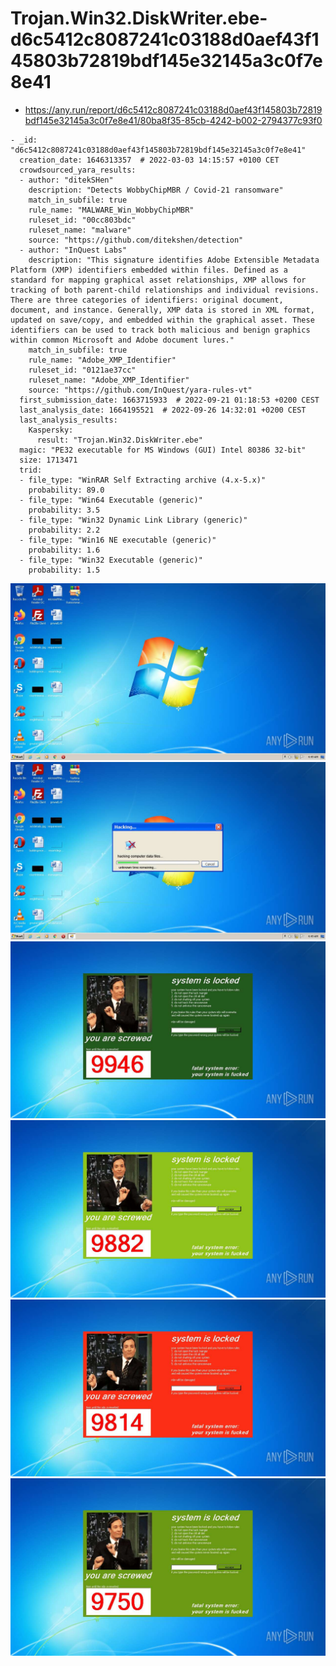 # Trojan.Win32.DiskWriter.ebe-d6c5412c8087241c03188d0aef43f145803b72819bdf145e32145a3c0f7e8e41

- https://any.run/report/d6c5412c8087241c03188d0aef43f145803b72819bdf145e32145a3c0f7e8e41/80ba8f35-85cb-4242-b002-2794377c93f0

```
- _id: "d6c5412c8087241c03188d0aef43f145803b72819bdf145e32145a3c0f7e8e41"
  creation_date: 1646313357  # 2022-03-03 14:15:57 +0100 CET
  crowdsourced_yara_results: 
  - author: "ditekSHen"
    description: "Detects WobbyChipMBR / Covid-21 ransomware"
    match_in_subfile: true
    rule_name: "MALWARE_Win_WobbyChipMBR"
    ruleset_id: "00cc803bdc"
    ruleset_name: "malware"
    source: "https://github.com/ditekshen/detection"
  - author: "InQuest Labs"
    description: "This signature identifies Adobe Extensible Metadata Platform (XMP) identifiers embedded within files. Defined as a standard for mapping graphical asset relationships, XMP allows for tracking of both parent-child relationships and individual revisions. There are three categories of identifiers: original document, document, and instance. Generally, XMP data is stored in XML format, updated on save/copy, and embedded within the graphical asset. These identifiers can be used to track both malicious and benign graphics within common Microsoft and Adobe document lures."
    match_in_subfile: true
    rule_name: "Adobe_XMP_Identifier"
    ruleset_id: "0121ae37cc"
    ruleset_name: "Adobe_XMP_Identifier"
    source: "https://github.com/InQuest/yara-rules-vt"
  first_submission_date: 1663715933  # 2022-09-21 01:18:53 +0200 CEST
  last_analysis_date: 1664195521  # 2022-09-26 14:32:01 +0200 CEST
  last_analysis_results: 
    Kaspersky: 
      result: "Trojan.Win32.DiskWriter.ebe"
  magic: "PE32 executable for MS Windows (GUI) Intel 80386 32-bit"
  size: 1713471
  trid: 
  - file_type: "WinRAR Self Extracting archive (4.x-5.x)"
    probability: 89.0
  - file_type: "Win64 Executable (generic)"
    probability: 3.5
  - file_type: "Win32 Dynamic Link Library (generic)"
    probability: 2.2
  - file_type: "Win16 NE executable (generic)"
    probability: 1.6
  - file_type: "Win32 Executable (generic)"
    probability: 1.5
```

![80ba8f35-85cb-4242-b002-2794377c93f0-1.jpeg](80ba8f35-85cb-4242-b002-2794377c93f0-1.jpeg)
![80ba8f35-85cb-4242-b002-2794377c93f0-2.jpeg](80ba8f35-85cb-4242-b002-2794377c93f0-2.jpeg)
![80ba8f35-85cb-4242-b002-2794377c93f0-4.jpeg](80ba8f35-85cb-4242-b002-2794377c93f0-4.jpeg)
![80ba8f35-85cb-4242-b002-2794377c93f0-5.jpeg](80ba8f35-85cb-4242-b002-2794377c93f0-5.jpeg)
![80ba8f35-85cb-4242-b002-2794377c93f0-6.jpeg](80ba8f35-85cb-4242-b002-2794377c93f0-6.jpeg)
![80ba8f35-85cb-4242-b002-2794377c93f0-7.jpeg](80ba8f35-85cb-4242-b002-2794377c93f0-7.jpeg)
